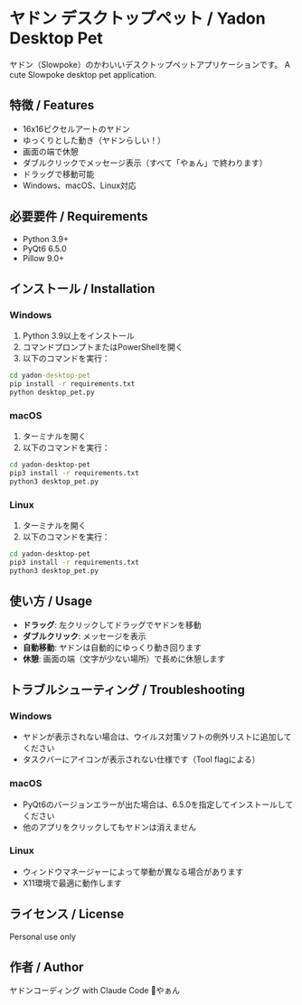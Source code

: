 # ヤドン デスクトップペット / Yadon Desktop Pet

ヤドン（Slowpoke）のかわいいデスクトップペットアプリケーションです。
A cute Slowpoke desktop pet application.

## 特徴 / Features

- 16x16ピクセルアートのヤドン
- ゆっくりとした動き（ヤドンらしい！）
- 画面の端で休憩
- ダブルクリックでメッセージ表示（すべて「やぁん」で終わります）
- ドラッグで移動可能
- Windows、macOS、Linux対応

## 必要要件 / Requirements

- Python 3.9+
- PyQt6 6.5.0
- Pillow 9.0+

## インストール / Installation

### Windows

1. Python 3.9以上をインストール
2. コマンドプロンプトまたはPowerShellを開く
3. 以下のコマンドを実行：

```cmd
cd yadon-desktop-pet
pip install -r requirements.txt
python desktop_pet.py
```

### macOS

1. ターミナルを開く
2. 以下のコマンドを実行：

```bash
cd yadon-desktop-pet
pip3 install -r requirements.txt
python3 desktop_pet.py
```

### Linux

1. ターミナルを開く
2. 以下のコマンドを実行：

```bash
cd yadon-desktop-pet
pip3 install -r requirements.txt
python3 desktop_pet.py
```

## 使い方 / Usage

- **ドラッグ**: 左クリックしてドラッグでヤドンを移動
- **ダブルクリック**: メッセージを表示
- **自動移動**: ヤドンは自動的にゆっくり動き回ります
- **休憩**: 画面の端（文字が少ない場所）で長めに休憩します

## トラブルシューティング / Troubleshooting

### Windows
- ヤドンが表示されない場合は、ウイルス対策ソフトの例外リストに追加してください
- タスクバーにアイコンが表示されない仕様です（Tool flagによる）

### macOS
- PyQt6のバージョンエラーが出た場合は、6.5.0を指定してインストールしてください
- 他のアプリをクリックしてもヤドンは消えません

### Linux
- ウィンドウマネージャーによって挙動が異なる場合があります
- X11環境で最適に動作します

## ライセンス / License

Personal use only

## 作者 / Author

ヤドンコーディング with Claude Code 🦥やぁん
